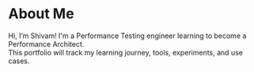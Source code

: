 # About Me
Hi, I’m Shivam! I'm a Performance Testing engineer learning to become a Performance Architect.  
This portfolio will track my learning journey, tools, experiments, and use cases.

